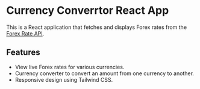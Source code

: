 # Currency Converrtor React App

This is a React application that fetches and displays Forex rates from the [Forex Rate API](https://forexrateapi.com/forex).

## Features

- View live Forex rates for various currencies.
- Currency converter to convert an amount from one currency to another.
- Responsive design using Tailwind CSS.
